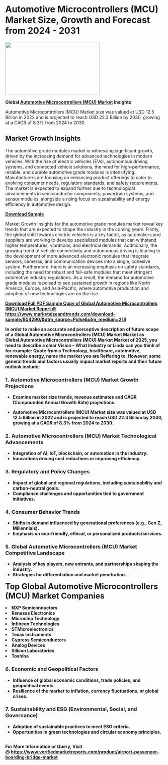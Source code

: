 <H1>Automotive Microcontrollers (MCU) Market Size, Growth and Forecast from 2024 - 2031</H1><img class="aligncenter size-medium wp-image-584254" src="https://thirdeyenews.in/wp-content/uploads/2024/09/Global-Market-Research-300x168.jpeg" alt="" width="300" height="168" /><p><strong>Global&nbsp;<a href="https://www.marketsizeandtrends.com/download-sample/804290/&amp;utm_source=Pulse&amp;utm_medium=218">Automotive Microcontrollers (MCU) Market</a> Insights</strong></p><p>Automotive Microcontrollers (MCU) Market size was valued at USD 12.5 Billion in 2022 and is projected to reach USD 22.3 Billion by 2030, growing at a CAGR of 8.3% from 2024 to 2030.</p><p><h2>Market Growth Insights</h2> <p>The automotive grade modules market is witnessing significant growth, driven by the increasing demand for advanced technologies in modern vehicles. With the rise of electric vehicles (EVs), autonomous driving systems, and connected vehicle solutions, the need for high-performance, reliable, and durable automotive grade modules is intensifying. Manufacturers are focusing on enhancing product offerings to cater to evolving consumer needs, regulatory standards, and safety requirements. The market is expected to expand further due to technological advancements in semiconductor components, powertrain systems, and sensor modules, alongside a rising focus on sustainability and energy efficiency in automotive design.</p> <p><strong><a href="#">Download Sample</a></strong></p> <p>Market Growth Insights for the automotive grade modules market reveal key trends that are expected to shape the industry in the coming years. Firstly, the global shift towards electric vehicles is a key factor, as automakers and suppliers are working to develop specialized modules that can withstand higher temperatures, vibrations, and electrical demands. Additionally, the growing trend of vehicle connectivity and autonomous driving is leading to the development of more advanced electronic modules that integrate sensors, cameras, and communication devices into a single, cohesive system. Furthermore, there is an increasing emphasis on safety standards, including the need for robust and fail-safe modules that meet stringent automotive industry regulations. As a result, the demand for automotive grade modules is poised to see sustained growth in regions like North America, Europe, and Asia-Pacific, where automotive production and adoption of new technologies are on the rise.</p> <p><strong><a href="#"></p><p><span class=""><strong>Download Full PDF Sample Copy of Global Automotive Microcontrollers (MCU) Market Report</strong> @ <a href="https://www.marketsizeandtrends.com/download-sample/804290/&amp;utm_source=Pulse&amp;utm_medium=218" target="_blank">https://www.marketsizeandtrends.com/download-sample/804290/&amp;utm_source=Pulse&amp;utm_medium=218</a></span></p><p>In order to make an accurate and perceptive description of future scope of a Global&nbsp;Automotive Microcontrollers (MCU) Market Market as Global&nbsp;Automotive Microcontrollers (MCU) Market Market of 2025, you need to describe a clear Vision &ndash; What Industry or Linda can you think of for example: Quote from a Technology, healthcare, automotive, renewable energy, name the market you are Reffering to. However, some general trends and factors usually impact market reports and their future outlook include:</p><h3>1.&nbsp;<strong>Automotive Microcontrollers (MCU) Market Growth Projections</strong></h3><ul><li>Examine market size trends, revenue estimates and CAGR (Compounded Annual Growth Rate) projections.</li><li><p>Automotive Microcontrollers (MCU) Market size was valued at USD 12.5 Billion in 2022 and is projected to reach USD 22.3 Billion by 2030, growing at a CAGR of 8.3% from 2024 to 2030.</p></li></ul><h3>2.&nbsp;<strong>Automotive Microcontrollers (MCU) Market Technological Advancements</strong></h3><ul><li>Integration of AI, IoT, blockchain, or automation in the industry.</li><li>Innovations driving cost reductions or improving efficiency.</li></ul><h3>3.&nbsp;<strong>Regulatory and Policy Changes</strong></h3><ul><li>Impact of global and regional regulations, including sustainability and carbon-neutral goals.</li><li>Compliance challenges and opportunities tied to government initiatives.</li></ul><h3>4.&nbsp;<strong>Consumer Behavior Trends</strong></h3><ul><li>Shifts in demand influenced by generational preferences (e.g., Gen Z, Millennials).</li><li>Emphasis on eco-friendly, ethical, or personalized products/services.</li></ul><h3>5.&nbsp;<strong>Global Automotive Microcontrollers (MCU) Market Competitive Landscape</strong></h3><ul><li>Analysis of key players, new entrants, and partnerships shaping the industry.</li><li>Strategies for differentiation and market penetration.</li></ul><p data-pm-slice="1 1 []"><span style="color: inherit; font-family: inherit; font-size: 25px;">Top Global Automotive Microcontrollers (MCU) Market Companies</span></p><div class="" data-test-id=""><p><li>NXP Semiconductors</li><li> Renesas Electronics</li><li> Microchip Technology</li><li> Infineon Technologies</li><li> STMicroelectronics</li><li> Texas Instruments</li><li> Cypress Semiconductors</li><li> Analog Devices</li><li> Silicon Laboratories</li><li> Toshiba</li></p></div><h3>6.&nbsp;<strong>Economic and Geopolitical Factors</strong></h3><ul><li>Influence of global economic conditions, trade policies, and geopolitical events.</li><li>Resilience of the market to inflation, currency fluctuations, or global crises.</li></ul><h3>7.&nbsp;<strong>Sustainability and ESG (Environmental, Social, and Governance)</strong></h3><ul><li>Adoption of sustainable practices to meet ESG criteria.</li><li>Opportunities in green technologies and circular economy principles.</li></ul><h2><strong style="font-size: 14px;">For More Information or Query, Visit @&nbsp;</strong><a style="background-color: #ffffff; font-size: 14px;" href="https://www.marketsizeandtrends.com/report/automotive-microcontrollers-mcu-market/" target="_blank">https://www.verifiedmarketreports.com/product/airport-passenger-boarding-bridge-market</a></h2>
